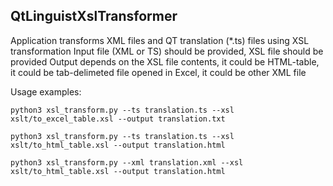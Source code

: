 ## QtLinguistXslTransformer

Application transforms XML files and QT translation (*.ts) files using XSL transformation
Input file (XML or TS) should be provided, XSL file should be provided
Output depends on the XSL file contents, it could be HTML-table, it could be tab-delimeted file
opened in Excel, it could be other XML file

Usage examples:

`python3 xsl_transform.py --ts translation.ts --xsl xslt/to_excel_table.xsl --output translation.txt`

`python3 xsl_transform.py --ts translation.ts --xsl xslt/to_html_table.xsl --output translation.html`

`python3 xsl_transform.py --xml translation.xml --xsl xslt/to_html_table.xsl --output translation.html`
